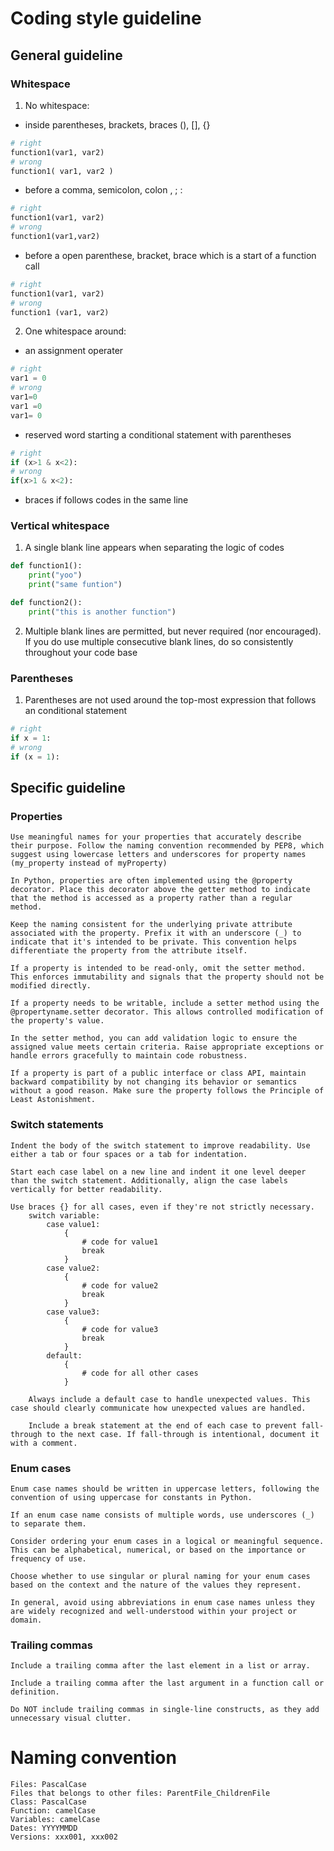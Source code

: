 # Coding style guideline

## General guideline
### Whitespace
1. No whitespace:
- inside parentheses, brackets, braces  (), [], {}
```python
# right
function1(var1, var2)
# wrong
function1( var1, var2 )
```
- before a comma, semicolon, colon  , ; :
```python
# right
function1(var1, var2)
# wrong
function1(var1,var2)
```
- before a open parenthese, bracket, brace which is a start of a function call
```python
# right
function1(var1, var2)
# wrong
function1 (var1, var2)
```

2. One whitespace around:
- an assignment operater
```python
# right
var1 = 0
# wrong
var1=0
var1 =0
var1= 0
```
- reserved word starting a conditional statement with parentheses
```python
# right
if (x>1 & x<2):
# wrong
if(x>1 & x<2):
```
- braces if follows codes in the same line

### Vertical whitespace
1. A single blank line appears when separating the logic of codes
```python
def function1():
    print("yoo")
    print("same funtion")

def function2():
    print("this is another function")
```
2. Multiple blank lines are permitted, but never required (nor encouraged). If you do use multiple consecutive blank lines, do so consistently throughout your code base

### Parentheses
1. Parentheses are not used around the top-most expression that follows an conditional statement
```python
# right
if x = 1:
# wrong
if (x = 1):
```

## Specific guideline

### Properties
    Use meaningful names for your properties that accurately describe their purpose. Follow the naming convention recommended by PEP8, which suggest using lowercase letters and underscores for property names (my_property instead of myProperty)

    In Python, properties are often implemented using the @property decorator. Place this decorator above the getter method to indicate that the method is accessed as a property rather than a regular method.

    Keep the naming consistent for the underlying private attribute associated with the property. Prefix it with an underscore (_) to indicate that it's intended to be private. This convention helps differentiate the property from the attribute itself.

    If a property is intended to be read-only, omit the setter method. This enforces immutability and signals that the property should not be modified directly.

    If a property needs to be writable, include a setter method using the @propertyname.setter decorator. This allows controlled modification of the property's value.

    In the setter method, you can add validation logic to ensure the assigned value meets certain criteria. Raise appropriate exceptions or handle errors gracefully to maintain code robustness.

    If a property is part of a public interface or class API, maintain backward compatibility by not changing its behavior or semantics without a good reason. Make sure the property follows the Principle of Least Astonishment.

### Switch statements
    Indent the body of the switch statement to improve readability. Use either a tab or four spaces or a tab for indentation. 
    
    Start each case label on a new line and indent it one level deeper than the switch statement. Additionally, align the case labels vertically for better readability.
    
    Use braces {} for all cases, even if they're not strictly necessary.
        switch variable:
            case value1:
                {
                    # code for value1
                    break
                }
            case value2:
                {
                    # code for value2
                    break
                }
            case value3:
                {
                    # code for value3
                    break
                }
            default:
                {
                    # code for all other cases
                }
        
        Always include a default case to handle unexpected values. This case should clearly communicate how unexpected values are handled.

        Include a break statement at the end of each case to prevent fall-through to the next case. If fall-through is intentional, document it with a comment.     
        
### Enum cases
    Enum case names should be written in uppercase letters, following the convention of using uppercase for constants in Python.

    If an enum case name consists of multiple words, use underscores (_) to separate them.

    Consider ordering your enum cases in a logical or meaningful sequence. This can be alphabetical, numerical, or based on the importance or frequency of use. 

    Choose whether to use singular or plural naming for your enum cases based on the context and the nature of the values they represent.

    In general, avoid using abbreviations in enum case names unless they are widely recognized and well-understood within your project or domain.
    
### Trailing commas
    Include a trailing comma after the last element in a list or array. 

    Include a trailing comma after the last argument in a function call or definition.

    Do NOT include trailing commas in single-line constructs, as they add unnecessary visual clutter.



# Naming convention

    Files: PascalCase
    Files that belongs to other files: ParentFile_ChildrenFile
    Class: PascalCase
    Function: camelCase
    Variables: camelCase
    Dates: YYYYMMDD
    Versions: xxx001, xxx002
